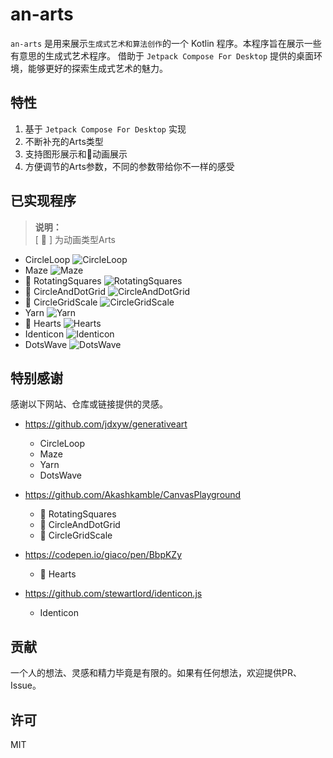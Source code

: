 # an-arts

`an-arts` 是用来展示`生成式艺术和算法创作`的一个 Kotlin 程序。本程序旨在展示一些有意思的生成式艺术程序。
借助于 `Jetpack Compose For Desktop` 提供的桌面环境，能够更好的探索生成式艺术的魅力。

## 特性

1. 基于 `Jetpack Compose For Desktop` 实现
1. 不断补充的Arts类型
1. 支持图形展示和💫动画展示
1. 方便调节的Arts参数，不同的参数带给你不一样的感受

## 已实现程序

> **说明：**  
> [ 💫 ] 为动画类型Arts

+ CircleLoop
  ![CircleLoop](screenshots/CircleLoop.png)
+ Maze
  ![Maze](screenshots/Maze.png)
+ 💫 RotatingSquares
  ![RotatingSquares](screenshots/RotatingSquares.png)
+ 💫 CircleAndDotGrid
  ![CircleAndDotGrid](screenshots/CircleAndDotGrid.png)
+ 💫 CircleGridScale
  ![CircleGridScale](screenshots/CircleGridScale.png)
+ Yarn
  ![Yarn](screenshots/Yarn.png)
+ 💫 Hearts
  ![Hearts](screenshots/Hearts.png)
+ Identicon
  ![Identicon](screenshots/Identicon.png)
+ DotsWave
  ![DotsWave](screenshots/DotsWave.png)

## 特别感谢

感谢以下网站、仓库或链接提供的灵感。

+ https://github.com/jdxyw/generativeart
    + CircleLoop
    + Maze
    + Yarn
    + DotsWave

+ https://github.com/Akashkamble/CanvasPlayground
    + 💫 RotatingSquares
    + 💫 CircleAndDotGrid
    + 💫 CircleGridScale

+ https://codepen.io/giaco/pen/BbpKZy
    + 💫 Hearts

+ https://github.com/stewartlord/identicon.js
    + Identicon

## 贡献

一个人的想法、灵感和精力毕竟是有限的。如果有任何想法，欢迎提供PR、Issue。

## 许可

MIT
